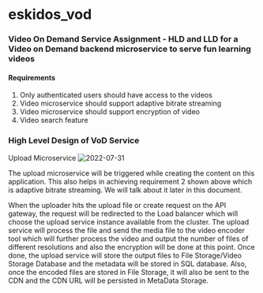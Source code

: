 # eskidos_vod

### Video On Demand Service Assignment - HLD and LLD for a Video on Demand backend microservice to serve fun learning videos

#### Requirements

1. Only authenticated users should have access to the videos
2. Video microservice should support adaptive bitrate streaming
3. Video microservice should support encryption of video
4. Video search feature

### High Level Design of VoD Service


Upload Microservice
![2022-07-31](https://user-images.githubusercontent.com/37400411/182039310-2cb57c42-b7d4-4752-afd4-5b83fc22ebdc.png)



The upload microservice will be triggered while creating the content on this application. This also helps in achieving requirement 2 shown above which is adaptive bitrate streaming. We will talk about it later in this document. 

When the uploader hits the upload file or create request on the API gateway, the request will be redirected to the Load balancer which will choose the upload service instance available from the cluster. The upload service will process the file and send the media file to the video encoder tool which will further process the video and output the number of files of different resolutions and also the encryption will be done at this point. Once done, the upload service will store the output files to File Storage/Video Storage Database and the metadata will be stored in SQL database. Also, once the encoded files are stored in File Storage, it will also be sent to the CDN and the CDN URL will be persisted in MetaData Storage.


